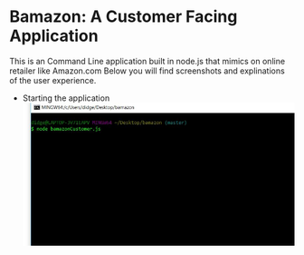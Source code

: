 # Bamazon: A Customer Facing Application

This is an Command Line application built in node.js that mimics on online retailer like Amazon.com
Below you will find screenshots and explinations of the user experience.

* Starting the application
![App Start](/images/capture1.jpg)